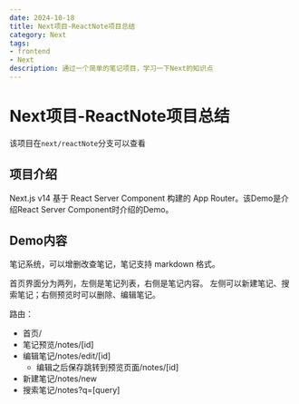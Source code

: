 ```yaml
---
date: 2024-10-18
title: Next项目-ReactNote项目总结
category: Next
tags:
- frontend
- Next
description: 通过一个简单的笔记项目，学习一下Next的知识点
---
```


# Next项目-ReactNote项目总结

该项目在`next/reactNote`分支可以查看

## 项目介绍

Next.js v14 基于 React Server Component 构建的 App Router。该Demo是介绍React Server Component时介绍的Demo。

## Demo内容

笔记系统，可以增删改查笔记，笔记支持 markdown 格式。

首页界面分为两列，左侧是笔记列表，右侧是笔记内容。
左侧可以新建笔记、搜索笔记；右侧预览时可以删除、编辑笔记。

路由：
- 首页/
- 笔记预览/notes/[id]
- 编辑笔记/notes/edit/[id]
  - 编辑之后保存跳转到预览页面/notes/[id]
- 新建笔记/notes/new
- 搜索笔记/notes?q=[query]


